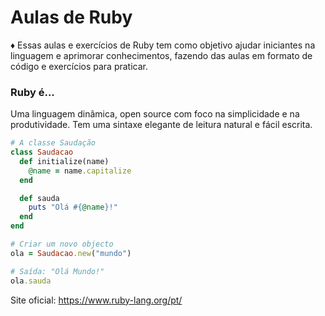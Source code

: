 # Aulas de Ruby

♦️ Essas aulas e exercícios de Ruby tem como objetivo ajudar iniciantes na linguagem e aprimorar conhecimentos, fazendo das aulas em formato de código e exercícios para praticar.

### Ruby é...
Uma linguagem dinâmica, open source com foco na simplicidade e na produtividade. Tem uma sintaxe elegante de leitura natural e fácil escrita.

```rb
# A classe Saudação
class Saudacao
  def initialize(name)
    @name = name.capitalize
  end

  def sauda
    puts "Olá #{@name}!"
  end
end

# Criar um novo objecto
ola = Saudacao.new("mundo")

# Saída: "Olá Mundo!"
ola.sauda
```

Site oficial: <a href="https://www.ruby-lang.org/pt/" target="_blank">https://www.ruby-lang.org/pt/</a>